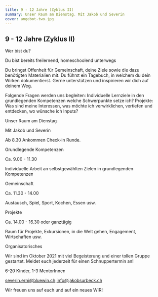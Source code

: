 ```yaml
---
title: 9 - 12 Jahre (Zyklus II)
summary: Unser Raum am Dienstag. Mit Jakob und Severin
cover: angebot-two.jpg
---
```


## 9 - 12 Jahre (Zyklus II)

Wer bist du?

Du bist bereits freilernend, homeschoolend unterwegs

Du bringst Offenheit für Gemeinschaft, deine Ziele sowie die dazu benötigten Materialien mit. Du führst ein Tagebuch, in welchem du dein Wirken dokumentierst. Gerne unterstützen und inspirieren wir dich auf deinem Weg.

Folgende Fragen werden uns begleiten:
Individuelle Lernziele in den grundlegenden Kompetenzen welche Schwerpunkte setze ich?
Projekte: Was sind meine Interessen, was möchte ich verwirklichen, vertiefen und entdecken, wo wünsche ich Inputs?

Unser Raum am Dienstag

Mit Jakob und Severin

Ab 8.30 Ankommen Check-in Runde.

Grundlegende Kompetenzen

Ca. 9.00 - 11.30

Individuelle Arbeit an selbstgewählten Zielen in grundlegenden Kompetenzen

Gemeinschaft

Ca. 11.30 - 14.00

Austausch, Spiel, Sport, Kochen, Essen usw.

Projekte

Ca. 14.00 - 16.30 oder ganztägig

Raum für Projekte, Exkursionen, in die Welt gehen, Engagement, Wirtschaften usw.

Organisatorisches

Wir sind im Oktober 2021 mit viel Begeisterung und einer tollen Gruppe gestartet. Meldet euch jederzeit für einen Schnuppertermin an!

6-20 Kinder, 1-3 MentorInnen

severin.erni@bluewin.ch
info@jakobsurbeck.ch

Wir freuen uns auf euch und auf ein neues WIR!

